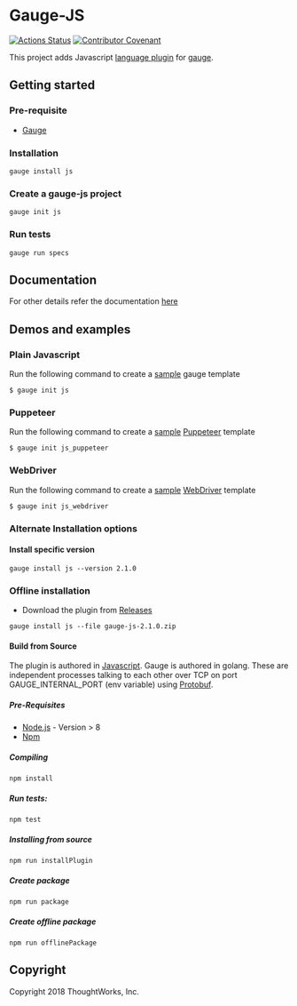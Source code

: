 # Gauge-JS

[![Actions Status](https://github.com/getgauge/gauge-js/workflows/build/badge.svg)](https://github.com/getgauge/gauge-js/actions)
[![Contributor Covenant](https://img.shields.io/badge/Contributor%20Covenant-v1.4%20adopted-ff69b4.svg)](CODE_OF_CONDUCT.md)

This project adds Javascript [language plugin](https://docs.gauge.org/plugins.html#language-reporting-plugins) for [gauge](http://getgauge.io).

## Getting started

### Pre-requisite

- [Gauge](https://gauge.org/index.html)

### Installation
```
gauge install js
```

### Create a gauge-js project
```
gauge init js
```

### Run tests
```
gauge run specs
```

## Documentation

For other details refer the documentation [here](https://docs.gauge.org)

## Demos and examples

### Plain Javascript

Run the following command to create a [sample](https://github.com/getgauge/gauge-repository/tree/master/templates/js) gauge template

```
$ gauge init js
```

### Puppeteer

Run the following command to create a [sample](https://github.com/getgauge/gauge-repository/tree/master/templates/js_puppeteer) [Puppeteer](https://github.com/GoogleChrome/puppeteer) template 

```
$ gauge init js_puppeteer
```

### WebDriver

Run the following command to create a [sample](https://github.com/getgauge/gauge-repository/tree/master/templates/js_webdriver) [WebDriver](http://webdriver.io/) template
```
$ gauge init js_webdriver
```

### Alternate Installation options

#### Install specific version
```
gauge install js --version 2.1.0
```

### Offline installation
* Download the plugin from [Releases](https://github.com/getgauge/gauge-js/releases)
```
gauge install js --file gauge-js-2.1.0.zip
```

#### Build from Source
The plugin is authored in [Javascript](https://en.wikipedia.org/wiki/JavaScript).
Gauge is authored in golang. These are independent processes talking to each other over TCP on port GAUGE_INTERNAL_PORT (env variable) using [Protobuf](https://github.com/getgauge/gauge-proto).

##### Pre-Requisites
* [Node.js](https://nodejs.org/en/) - Version > 8
* [Npm](https://www.npmjs.com/get-npm)

##### Compiling
```
npm install
```

##### Run tests:
```
npm test
```

##### Installing from source
```
npm run installPlugin
```

##### Create package
```
npm run package
```

##### Create offline package
```
npm run offlinePackage
```

## Copyright

Copyright 2018 ThoughtWorks, Inc.
